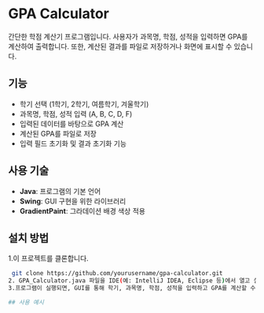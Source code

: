 # GPA Calculator

간단한 학점 계산기 프로그램입니다. 사용자가 과목명, 학점, 성적을 입력하면 GPA를 계산하여 출력합니다. 또한, 계산된 결과를 파일로 저장하거나 화면에 표시할 수 있습니다.

## 기능

- 학기 선택 (1학기, 2학기, 여름학기, 겨울학기)
- 과목명, 학점, 성적 입력 (A, B, C, D, F)
- 입력된 데이터를 바탕으로 GPA 계산
- 계산된 GPA를 파일로 저장
- 입력 필드 초기화 및 결과 초기화 기능

## 사용 기술

- **Java**: 프로그램의 기본 언어
- **Swing**: GUI 구현을 위한 라이브러리
- **GradientPaint**: 그라데이션 배경 색상 적용

## 설치 방법
1.이 프로젝트를 클론합니다.
  ```bash
   git clone https://github.com/yourusername/gpa-calculator.git
2. GPA_Calculator.java 파일을 IDE(예: IntelliJ IDEA, Eclipse 등)에서 열고 실행합니다.
3.프로그램이 실행되면, GUI를 통해 학기, 과목명, 학점, 성적을 입력하고 GPA를 계산할 수 있습니다.

## 사용 예시

